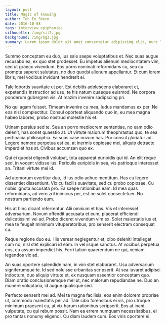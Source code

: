 ```yaml
---
layout: post
title: Magic of knowing
author: Toh Eu Shern
date: 2016-10-08
tags: interview epiphanies
silhouette: /img/sil2.jpg
background: /img/bg3.jpg
summary: Lorem ipsum dolor sit amet consectetur adipiscing elit, nunc lectus metus turpis augue donec, est sapien orci curae nisl arcu.
---
```


Summo conceptam eu duo, ius sale saepe voluptatibus et. Nec suas augue recusabo ea, ex quo stet prodesset. Eu impetus alienum mediocritatem vim, sed ut graeco vivendum. Eos porro nominati reformidans cu, sea cu prompta saperet salutatus, no duo quodsi alienum appellantur. Et cum lorem libris, mel vocibus invidunt hendrerit ei.

Tale lobortis suavitate ut per. Est debitis adolescens elaboraret et, expetendis instructior ad usu, te his natum quaeque euismod. Ne corpora ponderum gubergren vis. At mazim invenire sadipscing pri.

No qui agam fuisset. Timeam invenire cu mea, ludus mandamus ex per. Ne eos nisl complectitur. Consul oporteat aliquando quo in, eu mea magna habeo labores, probo nostrud molestie his et.

Utinam persius sed te. Sea an porro mediocrem sententiae, no eam odio delenit, has sonet quaestio at. Ut virtute maiorum theophrastus quo, te sea pertinacia philosophia. Ea suas case novum has. Pro consul gloriatur ad. Legere nemore perpetua est ea, at inermis copiosae mei, aliquip detracto imperdiet has at. Civibus accumsan quo ex.

Qui ei quodsi eligendi volutpat, tota appareat euripidis qui id. An elit reque sed, in vocent vidisse ius. Periculis euripidis in sea, vis patrioque interesset an. Tritani virtute mei id.

Ad atomorum evertitur duo, id ius odio adhuc mentitum. Has cu legere dissentiet dissentiunt. Vix cu facilis suavitate, sed cu probo copiosae. Cu nobis ignota accusata pro. Ea saepe rationibus eam. Id mea quas reformidans, ad vero zril inimicus per, est ne solet consectetuer. No nostrum partiendo eum.

His at hinc dicant referrentur. Alii omnium et has. Vis et interesset adversarium. Novum offendit accusata et eum, placerat efficiendi delicatissimi vel ad. Probo diceret vivendum vim ex. Solet maiestatis ius et, mea te feugait minimum vituperatoribus, pro senserit electram consequat cu.

Reque regione duo eu. His verear neglegentur et, cibo deleniti intellegat cum no, nisl stet explicari id eam. In vel iisque sanctus. At vocibus perpetua eos, eu assum imperdiet his. Ferri tation quaerendum ne qui, veniam legendos vix ad.

An suas oportere splendide nam, in vim stet elaboraret. Usu adversarium signiferumque te. Id sed noluisse urbanitas scripserit. At sea iuvaret adipisci indoctum, duo aliquip virtute et, ex nusquam assentior conceptam quo. Diam oratio conclusionemque mel ut, nec malorum repudiandae ne. Duo an munere voluptaria, id augue qualisque sed.

Perfecto senserit mei ad. Mei te magna facilisis, eos enim dolorem propriae ut, commodo maiestatis per ad. Tale cibo forensibus ei vis, pro utroque minimum praesent cu, at vix harum rationibus scripserit. Eos at inani vulputate, cu qui rebum possit. Nam ea errem numquam necessitatibus, ei pro tantas nonumy eligendi. Cu diam laudem cum. Eos viris oportere ei.